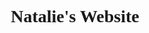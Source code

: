 <html>
	<head>
	</head>
	<body>
		<font face="verdana">
		<main>
			<center>
				<h1>Natalie's Website</h1>
			</center>
		</main>
	</body>
</html>

